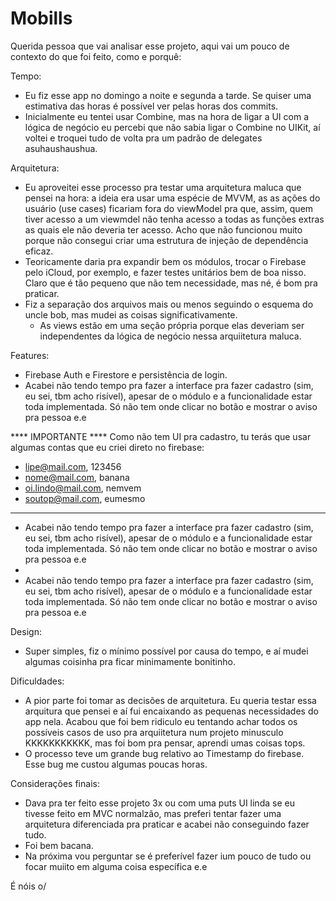 # Mobills

Querida pessoa que vai analisar esse projeto, aqui vai um pouco de contexto do que foi feito, como e porquê:

Tempo:
- Eu fiz esse app no domingo a noite e segunda a tarde. Se quiser uma estimativa das horas é possível ver pelas horas dos commits. 
- Inicialmente eu tentei usar Combine, mas na hora de ligar a UI com a lógica de negócio eu percebi que não sabia ligar o Combine no UIKit, aí voltei e troquei tudo de volta pra um padrão de delegates asuhaushaushua.

Arquitetura:
- Eu aproveitei esse processo pra testar uma arquitetura maluca que pensei na hora: a ideia era usar uma espécie de MVVM,  as as ações do usuário (use cases) ficariam fora do viewModel pra que, assim, quem tiver acesso a um viewmdel não tenha acesso a todas as funções extras as quais ele não deveria ter acesso. Acho que não funcionou muito porque não consegui criar uma estrutura de injeção de dependência eficaz.
- Teoricamente daria pra expandir bem os módulos, trocar o Firebase pelo iCloud, por exemplo, e fazer testes unitários bem de boa nisso. Claro que é tão pequeno que  não tem necessidade, mas né, é bom pra praticar.
- Fiz a separação dos arquivos mais ou menos seguindo o esquema do uncle bob, mas mudei as coisas significativamente.
  - As views estão em uma seção própria porque elas deveriam ser independentes da lógica de negócio nessa arquiitetura maluca.

Features:
- Firebase Auth e Firestore e persistência de login.
- Acabei não tendo tempo pra fazer a interface pra fazer cadastro (sim, eu sei, tbm acho risível), apesar de o módulo e a funcionalidade estar toda implementada. Só não tem onde clicar no botão e mostrar o aviso pra pessoa e.e

**** IMPORTANTE ****
Como não tem UI pra cadastro, tu terás que usar algumas contas que eu criei direto no firebase:
- lipe@mail.com, 123456
- nome@mail.com, banana
- oi.lindo@mail.com, nemvem
- soutop@mail.com, eumesmo
********


- Acabei não tendo tempo pra fazer a interface pra fazer cadastro (sim, eu sei, tbm acho risível), apesar de o módulo e a funcionalidade estar toda implementada. Só não tem onde clicar no botão e mostrar o aviso pra pessoa e.e
- 
- Acabei não tendo tempo pra fazer a interface pra fazer cadastro (sim, eu sei, tbm acho risível), apesar de o módulo e a funcionalidade estar toda implementada. Só não tem onde clicar no botão e mostrar o aviso pra pessoa e.e

Design:
- Super simples, fiz o mínimo possível por causa do tempo, e aí mudei algumas coisinha pra ficar minimamente bonitinho.

Dificuldades:
- A pior parte foi tomar as decisões de arquitetura. Eu queria testar essa arquitura que pensei e aí fui encaixando as pequenas necessidades do app nela. Acabou que foi bem ridiculo eu tentando achar todos os possíveis casos de uso pra arquiitetura num projeto minusculo KKKKKKKKKKK, mas foi bom pra pensar, aprendi umas coisas tops.
- O processo teve um grande bug relativo ao Timestamp do firebase. Esse bug me custou algumas poucas horas.

Considerações finais:
- Dava pra ter feito esse projeto 3x ou com uma puts UI linda se eu tivesse feito em MVC normalzão, mas preferi tentar fazer uma arquitetura diferenciada pra praticar e acabei não conseguindo fazer tudo.
- Foi bem bacana.
- Na próxima vou perguntar se é preferível fazer ium pouco de tudo ou focar muiito em alguma coisa específica e.e

É nóis o/
